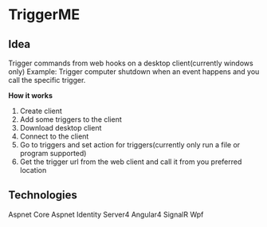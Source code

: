# TriggerME
## Idea
Trigger commands from web hooks on a desktop client(currently windows only)
Example: Trigger computer shutdown when an event happens and you call the specific trigger.

**How it works**
1. Create client
2. Add some triggers to the client
3. Download desktop client
4. Connect to the client
5. Go to triggers and set action for triggers(currently only run a file or program supported)
6. Get the trigger url from the web client and call it from you preferred location

## Technologies
Aspnet Core
Aspnet Identity Server4
Angular4
SignalR
Wpf


